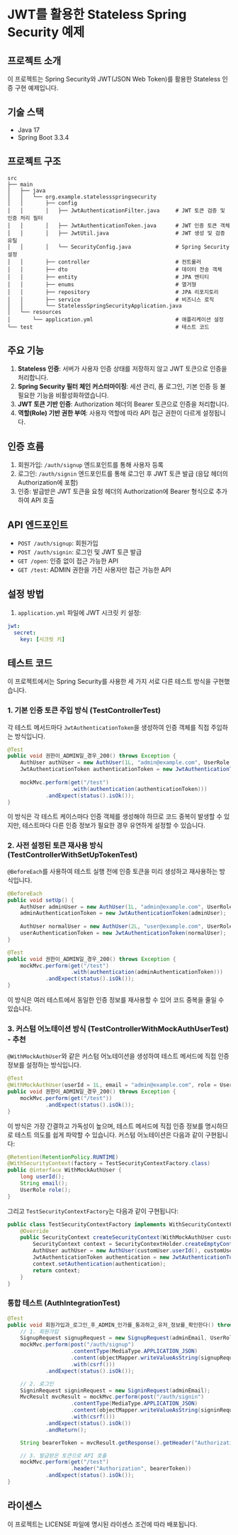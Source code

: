 # JWT를 활용한 Stateless Spring Security 예제

## 프로젝트 소개
이 프로젝트는 Spring Security와 JWT(JSON Web Token)를 활용한 Stateless 인증 구현 예제입니다.

## 기술 스택
- Java 17
- Spring Boot 3.3.4

## 프로젝트 구조
```
src
├── main
│   ├── java
│   │   └── org.example.statelessspringsecurity
│   │       ├── config
│   │       │   ├── JwtAuthenticationFilter.java     # JWT 토큰 검증 및 인증 처리 필터
│   │       │   ├── JwtAuthenticationToken.java      # JWT 인증 토큰 객체
│   │       │   ├── JwtUtil.java                     # JWT 생성 및 검증 유틸
│   │       │   └── SecurityConfig.java              # Spring Security 설정
│   │       ├── controller                           # 컨트롤러
│   │       ├── dto                                  # 데이터 전송 객체
│   │       ├── entity                               # JPA 엔티티
│   │       ├── enums                                # 열거형
│   │       ├── repository                           # JPA 리포지토리
│   │       ├── service                              # 비즈니스 로직
│   │       └── StatelessSpringSecurityApplication.java
│   └── resources
│       └── application.yml                          # 애플리케이션 설정
└── test                                             # 테스트 코드
```

## 주요 기능
1. **Stateless 인증**: 서버가 사용자 인증 상태를 저장하지 않고 JWT 토큰으로 인증을 처리합니다.
2. **Spring Security 필터 체인 커스터마이징**: 세션 관리, 폼 로그인, 기본 인증 등 불필요한 기능을 비활성화하였습니다.
3. **JWT 토큰 기반 인증**: Authorization 헤더의 Bearer 토큰으로 인증을 처리합니다.
4. **역할(Role) 기반 권한 부여**: 사용자 역할에 따라 API 접근 권한이 다르게 설정됩니다.

## 인증 흐름
1. 회원가입: `/auth/signup` 엔드포인트를 통해 사용자 등록
2. 로그인: `/auth/signin` 엔드포인트를 통해 로그인 후 JWT 토큰 발급 (응답 헤더의 Authorization에 포함)
3. 인증: 발급받은 JWT 토큰을 요청 헤더의 Authorization에 Bearer 형식으로 추가하여 API 호출

## API 엔드포인트
- `POST /auth/signup`: 회원가입
- `POST /auth/signin`: 로그인 및 JWT 토큰 발급
- `GET /open`: 인증 없이 접근 가능한 API
- `GET /test`: ADMIN 권한을 가진 사용자만 접근 가능한 API

## 설정 방법
1. `application.yml` 파일에 JWT 시크릿 키 설정:
```yaml
jwt:
  secret:
    key: [시크릿 키]
```

## 테스트 코드

이 프로젝트에서는 Spring Security를 사용한 세 가지 서로 다른 테스트 방식을 구현했습니다.

### 1. 기본 인증 토큰 주입 방식 (TestControllerTest)
각 테스트 메서드마다 `JwtAuthenticationToken`을 생성하여 인증 객체를 직접 주입하는 방식입니다.

```java
@Test
public void 권한이_ADMIN일_경우_200() throws Exception {
    AuthUser authUser = new AuthUser(1L, "admin@example.com", UserRole.ROLE_ADMIN);
    JwtAuthenticationToken authenticationToken = new JwtAuthenticationToken(authUser);
    
    mockMvc.perform(get("/test")
                    .with(authentication(authenticationToken)))
            .andExpect(status().isOk());
}
```

이 방식은 각 테스트 케이스마다 인증 객체를 생성해야 하므로 코드 중복이 발생할 수 있지만, 테스트마다 다른 인증 정보가 필요한 경우 유연하게 설정할 수 있습니다.

### 2. 사전 설정된 토큰 재사용 방식 (TestControllerWithSetUpTokenTest)
`@BeforeEach`를 사용하여 테스트 실행 전에 인증 토큰을 미리 생성하고 재사용하는 방식입니다.

```java
@BeforeEach
public void setUp() {
    AuthUser adminUser = new AuthUser(1L, "admin@example.com", UserRole.ROLE_ADMIN);
    adminAuthenticationToken = new JwtAuthenticationToken(adminUser);
    
    AuthUser normalUser = new AuthUser(2L, "user@example.com", UserRole.ROLE_USER);
    userAuthenticationToken = new JwtAuthenticationToken(normalUser);
}

@Test
public void 권한이_ADMIN일_경우_200() throws Exception {
    mockMvc.perform(get("/test")
                    .with(authentication(adminAuthenticationToken)))
            .andExpect(status().isOk());
}
```

이 방식은 여러 테스트에서 동일한 인증 정보를 재사용할 수 있어 코드 중복을 줄일 수 있습니다.

### 3. 커스텀 어노테이션 방식 (TestControllerWithMockAuthUserTest) - 추천
`@WithMockAuthUser`와 같은 커스텀 어노테이션을 생성하여 테스트 메서드에 직접 인증 정보를 설정하는 방식입니다.

```java
@Test
@WithMockAuthUser(userId = 1L, email = "admin@example.com", role = UserRole.ROLE_ADMIN)
public void 권한이_ADMIN일_경우_200() throws Exception {
    mockMvc.perform(get("/test"))
            .andExpect(status().isOk());
}
```

이 방식은 가장 간결하고 가독성이 높으며, 테스트 메서드에 직접 인증 정보를 명시하므로 테스트 의도를 쉽게 파악할 수 있습니다. 커스텀 어노테이션은 다음과 같이 구현됩니다:

```java
@Retention(RetentionPolicy.RUNTIME)
@WithSecurityContext(factory = TestSecurityContextFactory.class)
public @interface WithMockAuthUser {
    long userId();
    String email();
    UserRole role();
}
```

그리고 `TestSecurityContextFactory`는 다음과 같이 구현됩니다:

```java
public class TestSecurityContextFactory implements WithSecurityContextFactory<WithMockAuthUser> {
    @Override
    public SecurityContext createSecurityContext(WithMockAuthUser customUser) {
        SecurityContext context = SecurityContextHolder.createEmptyContext();
        AuthUser authUser = new AuthUser(customUser.userId(), customUser.email(), customUser.role());
        JwtAuthenticationToken authentication = new JwtAuthenticationToken(authUser);
        context.setAuthentication(authentication);
        return context;
    }
}
```

### 통합 테스트 (AuthIntegrationTest)

```java
@Test
public void 회원가입과_로그인_후_ADMIN_인가를_통과하고_유저_정보를_확인한다() throws Exception {
    // 1. 회원가입
    SignupRequest signupRequest = new SignupRequest(adminEmail, UserRole.Authority.ADMIN);
    mockMvc.perform(post("/auth/signup")
                    .contentType(MediaType.APPLICATION_JSON)
                    .content(objectMapper.writeValueAsString(signupRequest))
                    .with(csrf()))
            .andExpect(status().isOk());

    // 2. 로그인
    SigninRequest signinRequest = new SigninRequest(adminEmail);
    MvcResult mvcResult = mockMvc.perform(post("/auth/signin")
                    .contentType(MediaType.APPLICATION_JSON)
                    .content(objectMapper.writeValueAsString(signinRequest))
                    .with(csrf()))
            .andExpect(status().isOk())
            .andReturn();

    String bearerToken = mvcResult.getResponse().getHeader("Authorization");

    // 3. 발급받은 토큰으로 API 호출
    mockMvc.perform(get("/test")
                    .header("Authorization", bearerToken))
            .andExpect(status().isOk());
}
```

## 라이센스
이 프로젝트는 LICENSE 파일에 명시된 라이센스 조건에 따라 배포됩니다. 
